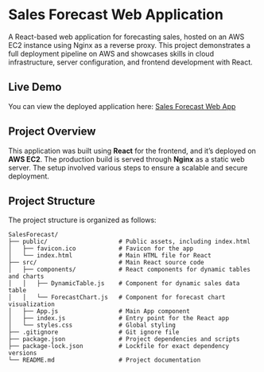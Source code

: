 # Sales Forecast Web Application

A React-based web application for forecasting sales, hosted on an AWS EC2 instance using Nginx as a reverse proxy. This project demonstrates a full deployment pipeline on AWS and showcases skills in cloud infrastructure, server configuration, and frontend development with React.

## Live Demo

You can view the deployed application here:
[Sales Forecast Web App](http://18.204.78.221/)

## Project Overview

This application was built using **React** for the frontend, and it’s deployed on **AWS EC2**. The production build is served through **Nginx** as a static web server. The setup involved various steps to ensure a scalable and secure deployment.

## Project Structure

The project structure is organized as follows:

```plaintext
SalesForecast/
├── public/                    # Public assets, including index.html
│   ├── favicon.ico            # Favicon for the app
│   └── index.html             # Main HTML file for React
├── src/                       # Main React source code
│   ├── components/            # React components for dynamic tables and charts
│   │   ├── DynamicTable.js    # Component for dynamic sales data table
│   │   └── ForecastChart.js   # Component for forecast chart visualization
│   ├── App.js                 # Main App component
│   ├── index.js               # Entry point for the React app
│   └── styles.css             # Global styling
├── .gitignore                 # Git ignore file
├── package.json               # Project dependencies and scripts
├── package-lock.json          # Lockfile for exact dependency versions
└── README.md                  # Project documentation
